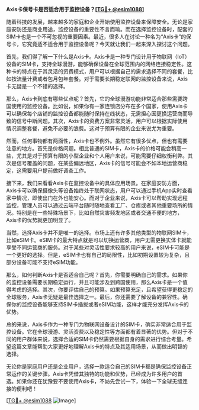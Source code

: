 **Axis卡保号卡是否适合用于监控设备？[[TG💪+ @esim1088](https://t.me/s/esim1088)]**

随着科技的发展，越来越多的家庭和企业开始使用监控设备来保障安全。无论是家庭安防还是商业用途，监控设备的重要性不言而喻。而在选择监控设备时，配套的SIM卡也是一个不可忽视的重要因素。最近，很多人在讨论一种名为“Axis卡”的保号卡，它究竟适不适合用于监控设备呢？今天就让我们一起来深入探讨这个问题。

首先，我们得了解一下什么是Axis卡。Axis卡是一种专门设计用于物联网（IoT）设备的SIM卡，支持全球漫游，能够确保设备在全球范围内的网络连接稳定性。这种卡的特点在于其灵活的资费模式，用户可以根据自己的需求选择不同的套餐，比如按流量计费或者包月包年套餐。对于需要长期稳定联网的监控设备来说，Axis卡无疑是一个不错的选择。

那么，Axis卡到底有哪些优点呢？首先，它的全球漫游功能非常适合那些需要跨国使用的监控设备。比如说，如果你有一家连锁店分布在多个国家，使用Axis卡可以确保每个店铺的监控设备都能随时保持在线状态，无需担心因更换运营商而导致的信号中断问题。其次，Axis卡的资费方案非常灵活，用户可以根据实际使用情况调整套餐，避免不必要的浪费。这对于预算有限的企业来说尤为重要。

然而，任何事物都有两面性，Axis卡也不例外。虽然它有很多优点，但也有需要注意的地方。首先是价格问题。相比普通的SIM卡，Axis卡的价格可能会稍高一些，尤其是对于预算有限的小型企业和个人用户来说，可能需要仔细权衡利弊。其次是信号覆盖的问题，在某些偏远地区，Axis卡的信号可能会不如本地运营商稳定，这需要用户提前做好调查工作。

接下来，我们来看看Axis卡在监控设备中的具体应用场景。在家庭安防方面，Axis卡可以确保摄像头等设备始终处于联网状态，用户可以通过手机App实时查看家中情况，即使出门在外也能安心。而对于企业来说，Axis卡可以帮助实现远程监控，管理人员可以通过云端平台随时随地查看工厂、仓库或者其他重要场所的情况。特别是在一些特殊场景下，比如自然灾害频发地区或者交通不便的地方，Axis卡的优势就更加明显了。

当然，选择Axis卡并不是唯一的选择。市场上还有许多其他类型的物联网SIM卡，比如eSIM卡。eSIM卡的最大特点就是可以切换运营商，用户无需更换实体卡就能享受不同运营商的服务。对于某些对灵活性要求较高的用户来说，eSIM卡可能是一个更好的选择。但是，eSIM卡也有自己的局限性，比如初期设置较为复杂，且部分设备可能不支持eSIM功能。

那么，如何判断Axis卡是否适合自己呢？首先，你需要明确自己的需求。如果你的监控设备需要长期稳定运行，并且可能涉及到跨国使用，那么Axis卡是一个值得考虑的选择。其次，你要评估自己的预算。如果预算充足，且希望获得更稳定的全球服务，Axis卡无疑是最佳选择之一。最后，你还需要了解设备的兼容性。确保你的监控设备能够支持SIM卡插拔或者eSIM功能，这样才能充分发挥Axis卡的优势。

总的来说，Axis卡作为一种专门为物联网设备设计的SIM卡，确实非常适合用于监控设备。它在全球漫游、灵活资费以及稳定性等方面都有着显著的优势。但对于不同的用户群体来说，选择合适的SIM卡仍然需要根据自身的需求进行综合考量。希望这篇文章能帮助大家更好地理解Axis卡的特点及其适用场景，从而做出明智的选择。

无论你是家庭用户还是企业用户，选择一款适合自己的SIM卡都是确保监控设备正常运作的关键步骤。Axis卡凭借其独特的功能和优势，已经成为许多用户的首选。如果你还在犹豫要不要使用Axis卡，不妨先尝试一下，体验一下全球无缝连接的便利吧！

[[TG💪+ @esim1088](https://t.me/s/esim1088) ![Image](https://i.postimg.cc/4NQfJmqS/Snipaste-2025-05-13-00-14-12.png)]